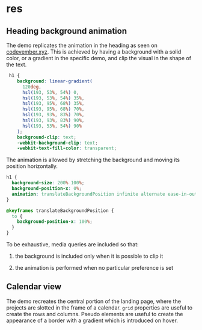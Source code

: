 # res

## Heading background animation

The demo replicates the animation in the heading as seen on [codevember.xyz](http://codevember.xyz/). This is achieved by having a background with a solid color, or a gradient in the specific demo, and clip the visual in the shape of the text.

```css
 h1 {
    background: linear-gradient(
      120deg,
      hsl(193, 53%, 54%) 0,
      hsl(193, 53%, 54%) 35%,
      hsl(193, 95%, 68%) 35%,
      hsl(193, 95%, 68%) 70%,
      hsl(193, 93%, 83%) 70%,
      hsl(193, 93%, 83%) 90%,
      hsl(193, 53%, 54%) 90%
    );
    background-clip: text;
    -webkit-background-clip: text;
    -webkit-text-fill-color: transparent;
```

The animation is allowed by stretching the background and moving its position horizontally.

```css
h1 {
  background-size: 200% 100%;
  background-position-x: 0%;
  animation: translateBackgroundPosition infinite alternate ease-in-out 5s;
}

@keyframes translateBackgroundPosition {
  to {
    background-position-x: 100%;
  }
}
```

To be exhaustive, media queries are included so that:

1. the background is included only when it is possible to clip it

2. the animation is performed when no particular preference is set

## Calendar view

The demo recreates the central portion of the landing page, where the projects are slotted in the frame of a calendar. `grid` properties are useful to create the rows and columns. Pseudo elements are useful to create the appearance of a border with a gradient which is introduced on hover.
